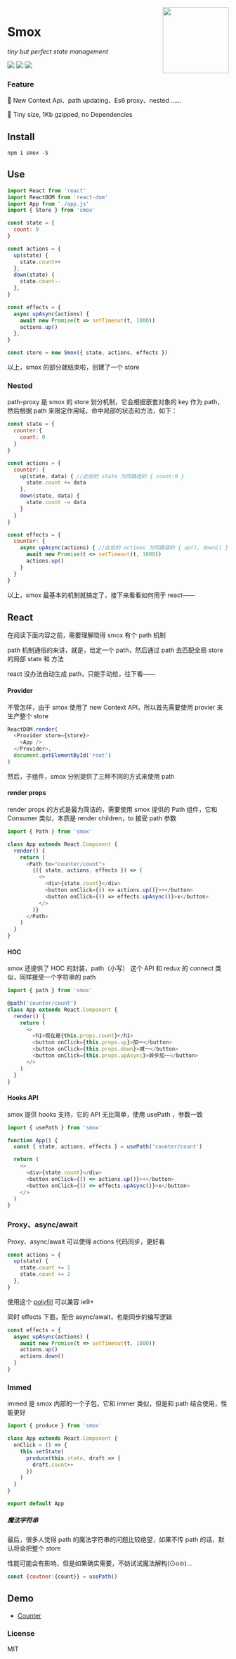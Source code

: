 <img align="right" height="150" src="https://ws1.sinaimg.cn/large/0065Zy9egy1fyuqe61tlej30b40b4gn6.jpg" />

# Smox

_tiny but perfect state management_

[![](https://img.shields.io/npm/v/smox.svg?style=flat)](https://npmjs.com/package/smox)
[![](https://img.shields.io/npm/dm/smox.svg?style=flat)](https://npmjs.com/package/smox)
[![](https://img.shields.io/bundlephobia/minzip/smox.svg?style=flat)](https://bundlephobia.com/result?p=smox)

### Feature

:pig_nose: New Context Api、path updating、Es6 proxy、nested ……

:jack_o_lantern: Tiny size, 1Kb gzipped, no Dependencies

## Install

```shell
npm i smox -S
```

## Use

```js
import React from 'react'
import ReactDOM from 'react-dom'
import App from './app.js'
import { Store } from 'smox'

const state = {
  count: 0
}

const actions = {
  up(state) {
    state.count++
  },
  down(state) {
    state.count--
  },
}

const effects = {
  async upAsync(actions) {
    await new Promise(t => setTimeout(t, 1000))
    actions.up()
  },
}

const store = new Smox({ state, actions, effects })
```

以上，smox 的部分就结束啦，创建了一个 store


### Nested

path-proxy 是 smox 的 store 划分机制，它会根据嵌套对象的 key 作为 path，然后根据 path 来限定作用域，命中局部的状态和方法，如下：

```js
const state = {
  counter:{
    count: 0
  }
}

const actions = {
  counter: {
    up(state, data) { //此处的 state 为同路径的 { count:0 }
      state.count += data
    },
    down(state, data) {
      state.count -= data
    }
  }
}

const effects = {
  counter: {
    async upAsync(actions) { //此处的 actions 为同路径的 { up(), down() }
      await new Promise(t => setTimeout(t, 1000))
      actions.up()
    }
  }
}
```

以上，smox 最基本的机制就搞定了，接下来看看如何用于 react——

## React

在阅读下面内容之前，需要理解晓得 smox 有个 path 机制

path 机制通俗的来讲，就是，给定一个 path，然后通过 path 去匹配全局 store 的局部 state 和 方法

react 没办法自动生成 path，只能手动给，往下看——

#### Provider

不管怎样，由于 smox 使用了 new Context API，所以首先需要使用 provier 来生产整个 store

```JavaScript
ReactDOM.render(
  <Provider store={store}>
    <App />
  </Provider>,
  document.getElementById('root')
)
```

然后，子组件，smox 分别提供了三种不同的方式来使用 path

#### render props

render props 的方式是最为简洁的，需要使用 smox 提供的 Path 组件，它和 Consumer 类似，本质是 render children，to 接受 path 参数

```js
import { Path } from 'smox'

class App extends React.Component {
  render() {
    return (
      <Path to="counter/count">
        {({ state, actions, effects }) => (
          <>
            <div>{state.count}</div>
            <button onClick={() => actions.up()}>+</button>
            <button onClick={() => effects.upAsync()}>x</button>
          </>
        )}
      </Path>
    )
  }
}
```

#### HOC

smox 还提供了 HOC 的封装，path（小写） 这个 API 和 redux 的 connect 类似，同样接受一个字符串的 path

```js
import { path } from 'smox'

@path('counter/count')
class App extends React.Component {
  render() {
    return (
      <>
        <h1>现在是{this.props.count}</h1>
        <button onClick={this.props.up}>加一</button>
        <button onClick={this.props.down}>减一</button>
        <button onClick={this.props.upAsync}>异步加一</button>
      </>
    )
  }
}
```

#### Hooks API

smox 提供 hooks 支持，它的 API 无比简单，使用 usePath ，参数一致

```js
import { usePath } from 'smox'

function App() {
  const { state, actions, effects } = usePath('counter/count')

  return (
    <>
      <div>{state.count}</div>
      <button onClick={() => actions.up()}>+</button>
      <button onClick={() => effects.upAsync()}>x</button>
    </>
  )
}
```

### Proxy、async/await

Proxy、async/await 可以使得 actions 代码同步，更好看

```js
const actions = {
  up(state) {
    state.count += 1
    state.count += 2
  },
}
```

使用这个 [polyfill](https://github.com/GoogleChrome/proxy-polyfill) 可以兼容 ie9+

同时 effects 下面，配合 async/await，也能同步的编写逻辑

```js
const effects = {
  async upAsync(actions) {
    await new Promise(t => setTimeout(t, 1000))
    actions.up()
    actions.down()
  }
}
```

### Immed

immed 是 smox 内部的一个子包，它和 immer 类似，但是和 path 结合使用，性能更好

```js
import { produce } from 'smox'

class App extends React.Component {
  onClick = () => {
    this.setState(
      produce(this.state, draft => {
        draft.count++
      })
    )
  }
}

export default App
```

##### 魔法字符串

最后，很多人觉得 path 的魔法字符串的问题比较绝望，如果不传 path 的话，默认将会把整个 store

性能可能会有影响，但是如果确实需要，不妨试试魔法解构(⊙o⊙)…

```js
const {coutner:{count}} = usePath()
```

## Demo

- [Counter](https://github.com/132yse/smox/tree/master/examples/counter)

### License

MIT
